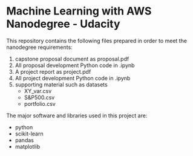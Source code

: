 # Machine Learning with AWS Nanodegree - Udacity


This repository contains the following files prepared in order to meet the nanodegree requirements:
 1. capstone proposal document as proposal.pdf
 2. All proposal development Python code in .ipynb
 3. A project report as project.pdf
 4. All project development Python code in .ipynb
 5. supporting material such as datasets
    * XY_var.csv
    * S&P500.csv
    * portfolio.csv

The major software and libraries used in this project are:
* python
* scikit-learn
* pandas
* matplotlib